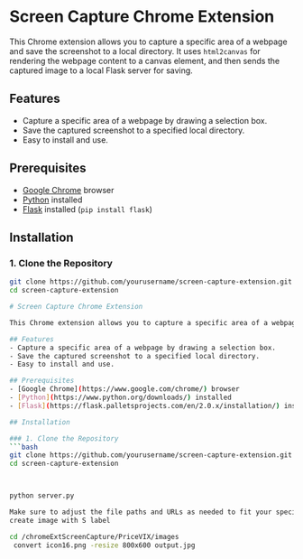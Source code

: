 # Screen Capture Chrome Extension

This Chrome extension allows you to capture a specific area of a webpage and save the screenshot to a local directory. It uses `html2canvas` for rendering the webpage content to a canvas element, and then sends the captured image to a local Flask server for saving.

## Features
- Capture a specific area of a webpage by drawing a selection box.
- Save the captured screenshot to a specified local directory.
- Easy to install and use.

## Prerequisites
- [Google Chrome](https://www.google.com/chrome/) browser
- [Python](https://www.python.org/downloads/) installed
- [Flask](https://flask.palletsprojects.com/en/2.0.x/installation/) installed (`pip install flask`)

## Installation

### 1. Clone the Repository
```bash
git clone https://github.com/yourusername/screen-capture-extension.git
cd screen-capture-extension

# Screen Capture Chrome Extension

This Chrome extension allows you to capture a specific area of a webpage and save the screenshot to a local directory. It uses `html2canvas` for rendering the webpage content to a canvas element, and then sends the captured image to a local Flask server for saving.

## Features
- Capture a specific area of a webpage by drawing a selection box.
- Save the captured screenshot to a specified local directory.
- Easy to install and use.

## Prerequisites
- [Google Chrome](https://www.google.com/chrome/) browser
- [Python](https://www.python.org/downloads/) installed
- [Flask](https://flask.palletsprojects.com/en/2.0.x/installation/) installed (`pip install flask`)

## Installation

### 1. Clone the Repository
```bash
git clone https://github.com/yourusername/screen-capture-extension.git
cd screen-capture-extension



python server.py

Make sure to adjust the file paths and URLs as needed to fit your specific setup. This README provides step-by-step instructions for setting up and using the Chrome extension and the Flask server.
create image with S label

cd /chromeExtScreenCapture/PriceVIX/images
 convert icon16.png -resize 800x600 output.jpg

